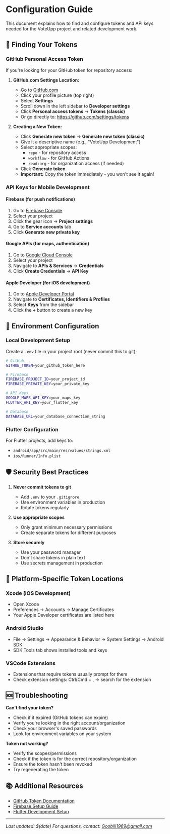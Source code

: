 # Configuration Guide

This document explains how to find and configure tokens and API keys needed for the VoteUpp project and related development work.

## 🔑 Finding Your Tokens

### GitHub Personal Access Token
If you're looking for your GitHub token for repository access:

1. **GitHub.com Settings Location:**
   - Go to [GitHub.com](https://github.com)
   - Click your profile picture (top right)
   - Select **Settings**
   - Scroll down in the left sidebar to **Developer settings**
   - Click **Personal access tokens** → **Tokens (classic)**
   - Or go directly to: https://github.com/settings/tokens

2. **Creating a New Token:**
   - Click **Generate new token** → **Generate new token (classic)**
   - Give it a descriptive name (e.g., "VoteUpp Development")
   - Select appropriate scopes:
     - `repo` - for repository access
     - `workflow` - for GitHub Actions
     - `read:org` - for organization access (if needed)
   - Click **Generate token**
   - **Important:** Copy the token immediately - you won't see it again!

### API Keys for Mobile Development

#### Firebase (for push notifications)
1. Go to [Firebase Console](https://console.firebase.google.com/)
2. Select your project
3. Click the gear icon → **Project settings**
4. Go to **Service accounts** tab
5. Click **Generate new private key**

#### Google APIs (for maps, authentication)
1. Go to [Google Cloud Console](https://console.cloud.google.com/)
2. Select your project
3. Navigate to **APIs & Services** → **Credentials**
4. Click **Create Credentials** → **API Key**

#### Apple Developer (for iOS development)
1. Go to [Apple Developer Portal](https://developer.apple.com/account/)
2. Navigate to **Certificates, Identifiers & Profiles**
3. Select **Keys** from the sidebar
4. Click the **+** button to create a new key

## 🔧 Environment Configuration

### Local Development Setup
Create a `.env` file in your project root (never commit this to git):

```bash
# GitHub
GITHUB_TOKEN=your_github_token_here

# Firebase
FIREBASE_PROJECT_ID=your_project_id
FIREBASE_PRIVATE_KEY=your_private_key

# API Keys
GOOGLE_MAPS_API_KEY=your_maps_key
FLUTTER_API_KEY=your_flutter_key

# Database
DATABASE_URL=your_database_connection_string
```

### Flutter Configuration
For Flutter projects, add keys to:
- `android/app/src/main/res/values/strings.xml`
- `ios/Runner/Info.plist`

## 🛡️ Security Best Practices

1. **Never commit tokens to git**
   - Add `.env` to your `.gitignore`
   - Use environment variables in production
   - Rotate tokens regularly

2. **Use appropriate scopes**
   - Only grant minimum necessary permissions
   - Create separate tokens for different purposes

3. **Store securely**
   - Use your password manager
   - Don't share tokens in plain text
   - Use secrets management in production

## 📱 Platform-Specific Token Locations

### Xcode (iOS Development)
- Open Xcode
- Preferences → Accounts → Manage Certificates
- Your Apple Developer certificates are listed here

### Android Studio
- File → Settings → Appearance & Behavior → System Settings → Android SDK
- SDK Tools tab shows installed tools and keys

### VSCode Extensions
- Extensions that require tokens usually prompt for them
- Check extension settings: Ctrl/Cmd + , → search for the extension

## 🆘 Troubleshooting

**Can't find your token?**
- Check if it expired (GitHub tokens can expire)
- Verify you're looking in the right account/organization
- Check your browser's saved passwords
- Look for environment variables on your system

**Token not working?**
- Verify the scopes/permissions
- Check if the token is for the correct repository/organization
- Ensure the token hasn't been revoked
- Try regenerating the token

## 📚 Additional Resources

- [GitHub Token Documentation](https://docs.github.com/en/authentication/keeping-your-account-and-data-secure/creating-a-personal-access-token)
- [Firebase Setup Guide](https://firebase.google.com/docs/flutter/setup)
- [Flutter Development Setup](https://docs.flutter.dev/get-started/install)

---
*Last updated: $(date)*
*For questions, contact: Goobill1969@gmail.com*